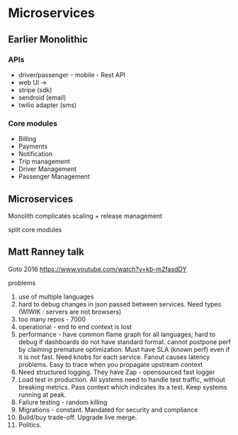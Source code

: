 
# Microservices

## Earlier Monolithic

### APIs
* driver/passenger - mobile - Rest API
* web UI ->
* stripe (sdk)
* sendroid (email)
* twilio adapter (sms)

### Core modules
* Billing
* Payments
* Notification
* Trip management
* Driver Management
* Passenger Management

## Microservices

Monolith complicates scaling + release management

split core modules

## Matt Ranney talk

Goto 2016
https://www.youtube.com/watch?v=kb-m2fasdDY

problems
1. use of multiple languages
2. hard to debug changes in json passed between services. Need types (WIWIK : servers are not browsers)
3. too many repos - 7000
4. operational - end to end context is lost
5. performance - have common flame graph for all languages; hard to debug if dashboards do not have standard format.  cannot postpone perf by claiming premature optimization.  Must have SLA (known perf) even if it is not fast.  Need knobs for each service.  Fanout causes latency problems.  Easy to trace when you propagate upstream context
6. Need structured logging.  They have Zap - opensourced fast logger
7. Load test in production.  All systems need to handle test traffic, without breaking metrics.  Pass context which indicates its a test.  Keep systems running at peak.
8. Failure testing - random killing
9. Migrations - constant.  Mandated for security and compliance
10. Build/buy trade-off.  Upgrade live merge.
11. Politics.  


